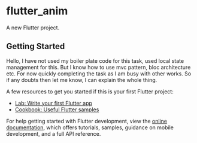 # flutter_anim

A new Flutter project.

## Getting Started

Hello, I have not used my boiler plate code for this task, used local state management for this. But I know how to use mvc pattern, bloc architecture etc.
For now quickly completing the task as I am busy with other works. So if any doubts then let me know, I can explain the whole thing.

A few resources to get you started if this is your first Flutter project:

- [Lab: Write your first Flutter app](https://docs.flutter.dev/get-started/codelab)
- [Cookbook: Useful Flutter samples](https://docs.flutter.dev/cookbook)

For help getting started with Flutter development, view the
[online documentation](https://docs.flutter.dev/), which offers tutorials,
samples, guidance on mobile development, and a full API reference.
